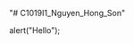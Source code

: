 "# C1019I1_Nguyen_Hong_Son" 
<!DOCTYPE html>
<html lang="en">
<head>
    <meta charset="UTF-8">
    <title>Title</title>
</head>
<body>
alert("Hello");
</body>
</html>
